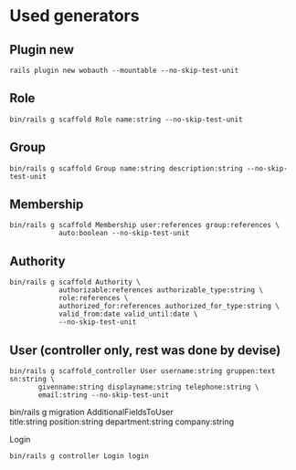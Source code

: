 Used generators
================

Plugin new
----------

    rails plugin new wobauth --mountable --no-skip-test-unit

Role
----

    bin/rails g scaffold Role name:string --no-skip-test-unit

Group
----

    bin/rails g scaffold Group name:string description:string --no-skip-test-unit

Membership
----

    bin/rails g scaffold Membership user:references group:references \
                auto:boolean --no-skip-test-unit

Authority
----

    bin/rails g scaffold Authority \
                authorizable:references authorizable_type:string \
                role:references \
                authorized_for:references authorized_for_type:string \
                valid_from:date valid_until:date \
                --no-skip-test-unit

## User (controller only, rest was done by devise)

    bin/rails g scaffold_controller User username:string gruppen:text sn:string \
           givenname:string displayname:string telephone:string \
           email:string --no-skip-test-unit

   bin/rails g migration AdditionalFieldsToUser \
	       title:string position:string department:string company:string

Login

    bin/rails g controller Login login
